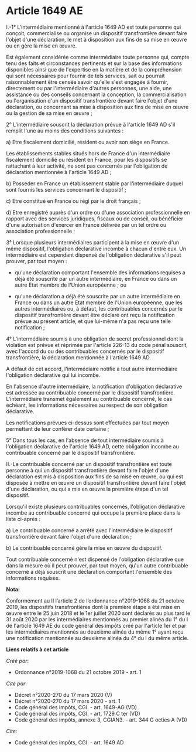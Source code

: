 # Article 1649 AE

I.-1° L'intermédiaire mentionné à l'article 1649 AD est toute personne qui conçoit, commercialise ou organise un dispositif
transfrontière devant faire l'objet d'une déclaration, le met à disposition aux fins de sa mise en œuvre ou en gère la mise
en œuvre. 

Est également considérée comme intermédiaire toute personne qui, compte tenu des faits et circonstances pertinents et sur la
base des informations disponibles ainsi que de l'expertise en la matière et de la compréhension qui sont nécessaires pour
fournir de tels services, sait ou pourrait raisonnablement être censée savoir qu'elle s'est engagée à fournir, directement ou
par l'intermédiaire d'autres personnes, une aide, une assistance ou des conseils concernant la conception, la
commercialisation ou l'organisation d'un dispositif transfrontière devant faire l'objet d'une déclaration, ou concernant sa
mise à disposition aux fins de mise en œuvre ou la gestion de sa mise en œuvre ; 

2° L'intermédiaire souscrit la déclaration prévue à l'article 1649 AD s'il remplit l'une au moins des conditions suivantes : 

a) Etre fiscalement domicilié, résident ou avoir son siège en France. 

Les établissements stables situés hors de France d'un intermédiaire fiscalement domicilié ou résident en France, pour les
dispositifs se rattachant à leur activité, ne sont pas concernés par l'obligation de déclaration mentionnée à l'article 1649
AD ; 

b) Posséder en France un établissement stable par l'intermédiaire duquel sont fournis les services concernant le
dispositif ; 

c) Etre constitué en France ou régi par le droit français ; 

d) Etre enregistré auprès d'un ordre ou d'une association professionnelle en rapport avec des services juridiques, fiscaux ou
de conseil, ou bénéficier d'une autorisation d'exercer en France délivrée par un tel ordre ou association professionnelle ; 

3° Lorsque plusieurs intermédiaires participent à la mise en œuvre d'un même dispositif, l'obligation déclarative incombe à
chacun d'entre eux. Un intermédiaire est cependant dispensé de l'obligation déclarative s'il peut prouver, par tout moyen :

- qu'une déclaration comportant l'ensemble des informations requises a déjà été souscrite par un autre intermédiaire, en
France ou dans un autre Etat membre de l'Union européenne ; ou

- qu'une déclaration a déjà été souscrite par un autre intermédiaire en France ou dans un autre Etat membre de l'Union
européenne, que les autres intermédiaires ou, à défaut, les contribuables concernés par le dispositif transfrontière devant
être déclaré ont reçu la notification prévue au présent article, et que lui-même n'a pas reçu une telle notification ; 

4° L'intermédiaire soumis à une obligation de secret professionnel dont la violation est prévue et réprimée par l'article
226-13 du code pénal souscrit, avec l'accord du ou des contribuables concernés par le dispositif transfrontière, la
déclaration mentionnée à l'article 1649 AD. 

A défaut de cet accord, l'intermédiaire notifie à tout autre intermédiaire l'obligation déclarative qui lui incombe. 

En l'absence d'autre intermédiaire, la notification d'obligation déclarative est adressée au contribuable concerné par le
dispositif transfrontière. L'intermédiaire transmet également au contribuable concerné, le cas échéant, les informations
nécessaires au respect de son obligation déclarative. 

Les notifications prévues ci-dessus sont effectuées par tout moyen permettant de leur conférer date certaine ; 

5° Dans tous les cas, en l'absence de tout intermédiaire soumis à l'obligation déclarative de l'article 1649 AD, cette
obligation incombe au contribuable concerné par le dispositif transfrontière. 

II.-Le contribuable concerné par un dispositif transfrontière est toute personne à qui un dispositif transfrontière devant
faire l'objet d'une déclaration est mis à disposition aux fins de sa mise en œuvre, ou qui est disposée à mettre en œuvre un
dispositif transfrontière devant faire l'objet d'une déclaration, ou qui a mis en œuvre la première étape d'un tel
dispositif. 

Lorsqu'il existe plusieurs contribuables concernés, l'obligation déclarative incombe au contribuable concerné qui occupe la
première place dans la liste ci-après : 

a) Le contribuable concerné a arrêté avec l'intermédiaire le dispositif transfrontière devant faire l'objet d'une
déclaration ; 

b) Le contribuable concerné gère la mise en œuvre du dispositif. 

Tout contribuable concerné n'est dispensé de l'obligation déclarative que dans la mesure où il peut prouver, par tout moyen,
qu'un autre contribuable concerné a déjà souscrit une déclaration comportant l'ensemble des informations requises.

**Nota:**

Conformément au II l’article 2 de l’ordonnance n°2019-1068 du 21 octobre 2019, les dispositifs transfrontières dont la
première étape a été mise en œuvre entre le 25 juin 2018 et le 1er juillet 2020 sont déclarés au plus tard le 31 août 2020
par les intermédiaires mentionnés au premier alinéa du 1° du I de l'article 1649 AE du code général des impôts créé par
l'article 1er et par les intermédiaires mentionnés au deuxième alinéa du même 1° ayant reçu une notification mentionnée au
deuxième alinéa du 4° du I du même article.

**Liens relatifs à cet article**

_Créé par_:

  - Ordonnance n°2019-1068 du 21 octobre 2019 - art. 1

_Cité par_:

  - Décret n°2020-270 du 17 mars 2020 (V)
  - Décret n°2020-270 du 17 mars 2020 - art. 1
  - Code général des impôts, CGI. - art. 1649-AG (VD)
  - Code général des impôts, CGI. - art. 1729 C ter (VD)
  - Code général des impôts, annexe 3, CGIAN3. - art. 344 G octies A (VD)

_Cite_:

  - Code général des impôts, CGI. - art. 1649 AD
